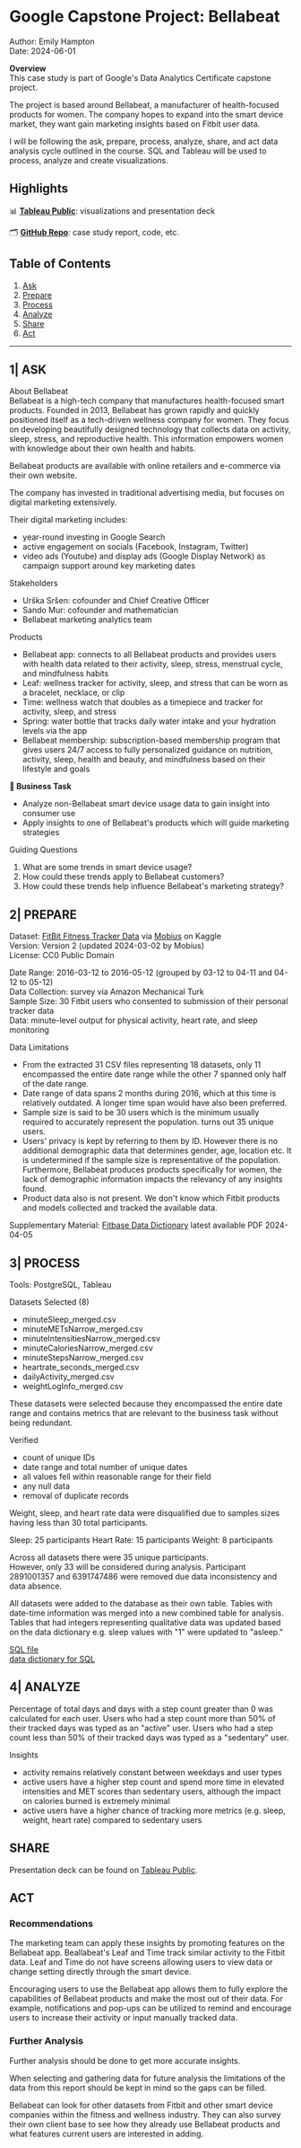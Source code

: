 # Google Capstone Project: Bellabeat
Author: Emily Hampton  
Date: 2024-06-01

**Overview**  
This case study is part of Google's Data Analytics Certificate capstone project.

The project is based around Bellabeat, a manufacturer of health-focused products for women. The company hopes to expand into the smart device market, they want gain marketing insights based on Fitbit user data.

I will be following the ask, prepare, process, analyze, share, and act data analysis cycle outlined in the course. SQL and Tableau will be used to process, analyze and create visualizations.
## Highlights
📊 [**Tableau Public**](https://public.tableau.com/views/BellabeatCapstoneProject_17167013509350/Story1?:language=en-US&:sid=&:display_count=n&:origin=viz_share_link): visualizations and presentation deck

🗂️ [**GitHub Repo**](https://github.com/emixmh/bellabeat-google-casestudy): case study report, code, etc.
## Table of Contents
1. [Ask](#ask)
2. [Prepare](#prepare)
3. [Process](#process)
4. [Analyze](#analyze)
5. [Share](#share)
6. [Act](#act)
---
##  1| ASK <a name="ask"></a>

About Bellabeat  
Bellabeat is a high-tech company that manufactures health-focused smart products. Founded in 2013, Bellabeat has grown rapidly and quickly positioned itself as a tech-driven wellness company for women. They focus on developing beautifully designed technology that collects data on activity, sleep, stress, and reproductive health. This information empowers women with knowledge about their own health and habits.

Bellabeat products are available with online retailers and e-commerce via their own website. 

The company has invested in traditional advertising media, but focuses on digital marketing extensively. 

Their digital marketing includes:
- year-round investing in Google Search
- active engagement on socials (Facebook, Instagram, Twitter)
- video ads (Youtube) and display ads (Google Display Network) as campaign support around key marketing dates

Stakeholders
- Urška Sršen: cofounder and Chief Creative Officer
- Sando Mur: cofounder and mathematician
- Bellabeat marketing analytics team

Products
- Bellabeat app: connects to all Bellabeat products and provides users with health data related to their activity, sleep, stress, menstrual cycle, and mindfulness habits
- Leaf: wellness tracker for activity, sleep, and stress that can be worn as a bracelet, necklace, or clip
- Time: wellness watch that doubles as a timepiece and tracker for activity, sleep, and stress
- Spring: water bottle that tracks daily water intake and your hydration levels via the app
- Bellabeat membership: subscription-based membership program that gives users 24/7 access to fully personalized guidance on nutrition, activity, sleep, health and beauty, and mindfulness based on their lifestyle and goals

**📍 Business Task**  
- Analyze non-Bellabeat smart device usage data to gain insight into consumer use
- Apply insights to one of Bellabeat's products which will guide marketing strategies

Guiding Questions
1. What are some trends in smart device usage?  
2. How could these trends apply to Bellabeat customers?
3. How could these trends help influence Bellabeat's marketing strategy?
## 2| PREPARE <a name="prepare"></a>

Dataset: [FitBit Fitness Tracker Data](https://www.kaggle.com/datasets/arashnic/fitbit) via [Mobius](https://www.kaggle.com/arashnic) on Kaggle  
Version: Version 2 (updated 2024-03-02 by Mobius)  
License: CC0 Public Domain

Date Range: 2016-03-12 to 2016-05-12 (grouped by 03-12 to 04-11 and 04-12 to 05-12)  
Data Collection: survey via Amazon Mechanical Turk  
Sample Size: 30 Fitbit users who consented to submission of their personal tracker data  
Data: minute-level output for physical activity, heart rate, and sleep monitoring

Data Limitations
- From the extracted 31 CSV files representing 18 datasets, only 11 encompassed the entire date range while the other 7 spanned only half of the date range.
- Date range of data spans 2 months during 2016, which at this time is relatively outdated. A longer time span would have also been preferred.
- Sample size is said to be 30 users which is the minimum usually required to accurately represent the population. turns out 35 unique users.
- Users' privacy is kept by referring to them by ID. However there is no additional demographic data that determines gender, age, location etc. It is undetermined if the sample size is representative of the population. Furthermore, Bellabeat produces products specifically for women, the lack of demographic information impacts the relevancy of any insights found.
- Product data also is not present. We don't know which Fitbit products and models collected and tracked the available data.

Supplementary Material: [Fitbase Data Dictionary](https://www.fitabase.com/resources/knowledge-base/exporting-data/data-dictionaries/) latest available PDF 2024-04-05
## 3| PROCESS <a name="process"></a>
Tools: PostgreSQL, Tableau

Datasets Selected (8)
- minuteSleep_merged.csv
- minuteMETsNarrow_merged.csv
- minuteIntensitiesNarrow_merged.csv
- minuteCaloriesNarrow_merged.csv
- minuteStepsNarrow_merged.csv
- heartrate_seconds_merged.csv
- dailyActivity_merged.csv
- weightLogInfo_merged.csv

These datasets were selected because they encompassed the entire date range and contains metrics that are relevant to the business task without being redundant.

Verified
- count of unique IDs
- date range and total number of unique dates
- all values fell within reasonable range for their field
- any null data
- removal of duplicate records

Weight, sleep, and heart rate data were disqualified due to samples sizes having less than 30 total participants.

Sleep: 25 participants
Heart Rate: 15 participants
Weight: 8 participants

Across all datasets there were 35 unique participants.  
However, only 33 will be considered during analysis. Participant 2891001357 and 6391747486 were removed due data inconsistency and data absence.

All datasets were added to the database as their own table. Tables with date-time information was merged into a new combined table for analysis. Tables that had integers representing qualitative data was updated based on the data dictionary e.g.  sleep values with "1" were updated to "asleep."

[SQL file](https://github.com/emixmh/bellabeat-google-casestudy/blob/main/20240601.sql)  
[data dictionary for SQL](https://github.com/emixmh/bellabeat-google-casestudy/blob/main/data-dictionary.md)
## 4| ANALYZE <a name="analyze"></a>
Percentage of total days and days with a step count greater than 0 was calculated for each user. Users who had a step count more than 50% of their tracked days was typed as an "active" user. Users who had a step count less than 50% of their tracked days was typed as a "sedentary" user.

Insights
- activity remains relatively constant between weekdays and user types
- active users have a higher step count and spend more time in elevated intensities and MET scores than sedentary users, although the impact on calories burned is extremely minimal
- active users have a higher chance of tracking more metrics (e.g. sleep, weight, heart rate) compared to sedentary users
## SHARE <a name="share"></a>
Presentation deck can be found on [Tableau Public](https://public.tableau.com/views/BellabeatCapstoneProject_17167013509350/Story1?:language=en-US&:sid=&:display_count=n&:origin=viz_share_link).
## ACT <a name="act"></a>
### Recommendations
The marketing team can apply these insights by promoting features on the Bellabeat app. Beallabeat's Leaf and Time track similar activity to the Fitbit data. Leaf and Time do not have screens allowing users to view data or change setting directly through the smart device.

Encouraging users to use the Bellabeat app allows them to fully explore the capabilities of Bellabeat products and make the most out of their data. For example, notifications and pop-ups can be utilized to remind and encourage users to increase their activity or input manually tracked data.
### Further Analysis
Further analysis should be done to get more accurate insights. 

When selecting and gathering data for future analysis the limitations of the data from this report should be kept in mind so the gaps can be filled.

Bellabeat can look for other datasets from Fitbit and other smart device companies within the fitness and wellness industry. They can also survey their own client base to see how they already use Bellabeat products and what features current users are interested in adding.
